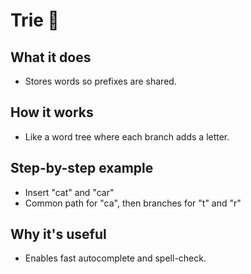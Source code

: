 # Trie 🌲

## What it does
- Stores words so prefixes are shared.

## How it works
- Like a word tree where each branch adds a letter.

## Step-by-step example
- Insert "cat" and "car"
- Common path for "ca", then branches for "t" and "r"

## Why it's useful
- Enables fast autocomplete and spell-check.
